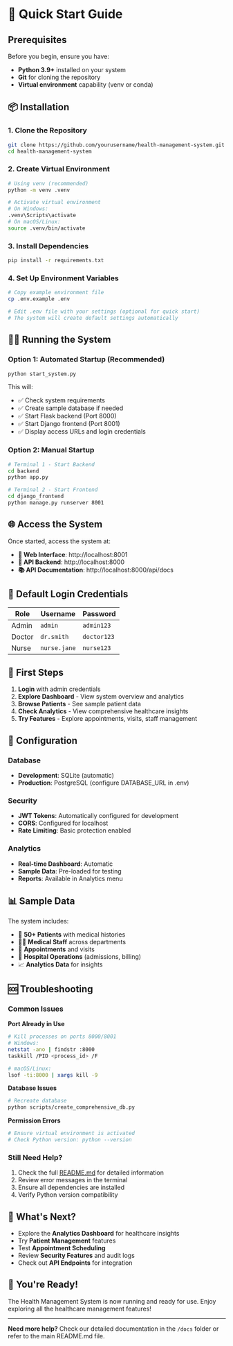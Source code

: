 # 🚀 Quick Start Guide

## Prerequisites

Before you begin, ensure you have:
- **Python 3.9+** installed on your system
- **Git** for cloning the repository
- **Virtual environment** capability (venv or conda)

## 📦 Installation

### 1. Clone the Repository
```bash
git clone https://github.com/yourusername/health-management-system.git
cd health-management-system
```

### 2. Create Virtual Environment
```bash
# Using venv (recommended)
python -m venv .venv

# Activate virtual environment
# On Windows:
.venv\Scripts\activate
# On macOS/Linux:
source .venv/bin/activate
```

### 3. Install Dependencies
```bash
pip install -r requirements.txt
```

### 4. Set Up Environment Variables
```bash
# Copy example environment file
cp .env.example .env

# Edit .env file with your settings (optional for quick start)
# The system will create default settings automatically
```

## 🏃‍♂️ Running the System

### Option 1: Automated Startup (Recommended)
```bash
python start_system.py
```

This will:
- ✅ Check system requirements
- ✅ Create sample database if needed
- ✅ Start Flask backend (Port 8000)
- ✅ Start Django frontend (Port 8001)
- ✅ Display access URLs and login credentials

### Option 2: Manual Startup
```bash
# Terminal 1 - Start Backend
cd backend
python app.py

# Terminal 2 - Start Frontend
cd django_frontend
python manage.py runserver 8001
```

## 🌐 Access the System

Once started, access the system at:

- **🎨 Web Interface**: http://localhost:8001
- **🔧 API Backend**: http://localhost:8000
- **📚 API Documentation**: http://localhost:8000/api/docs

## 👤 Default Login Credentials

| Role | Username | Password |
|------|----------|----------|
| Admin | `admin` | `admin123` |
| Doctor | `dr.smith` | `doctor123` |
| Nurse | `nurse.jane` | `nurse123` |

## 🎯 First Steps

1. **Login** with admin credentials
2. **Explore Dashboard** - View system overview and analytics
3. **Browse Patients** - See sample patient data
4. **Check Analytics** - View comprehensive healthcare insights
5. **Try Features** - Explore appointments, visits, staff management

## 🔧 Configuration

### Database
- **Development**: SQLite (automatic)
- **Production**: PostgreSQL (configure DATABASE_URL in .env)

### Security
- **JWT Tokens**: Automatically configured for development
- **CORS**: Configured for localhost
- **Rate Limiting**: Basic protection enabled

### Analytics
- **Real-time Dashboard**: Automatic
- **Sample Data**: Pre-loaded for testing
- **Reports**: Available in Analytics menu

## 📊 Sample Data

The system includes:
- 👥 **50+ Patients** with medical histories
- 👨‍⚕️ **Medical Staff** across departments
- 📅 **Appointments** and visits
- 🏥 **Hospital Operations** (admissions, billing)
- 📈 **Analytics Data** for insights

## 🆘 Troubleshooting

### Common Issues

**Port Already in Use**
```bash
# Kill processes on ports 8000/8001
# Windows:
netstat -ano | findstr :8000
taskkill /PID <process_id> /F

# macOS/Linux:
lsof -ti:8000 | xargs kill -9
```

**Database Issues**
```bash
# Recreate database
python scripts/create_comprehensive_db.py
```

**Permission Errors**
```bash
# Ensure virtual environment is activated
# Check Python version: python --version
```

### Still Need Help?

1. Check the full [README.md](README.md) for detailed information
2. Review error messages in the terminal
3. Ensure all dependencies are installed
4. Verify Python version compatibility

## 🚀 What's Next?

- Explore the **Analytics Dashboard** for healthcare insights
- Try **Patient Management** features
- Test **Appointment Scheduling**
- Review **Security Features** and audit logs
- Check out **API Endpoints** for integration

## 🎉 You're Ready!

The Health Management System is now running and ready for use. Enjoy exploring all the healthcare management features!

---

**Need more help?** Check our detailed documentation in the `/docs` folder or refer to the main README.md file.
